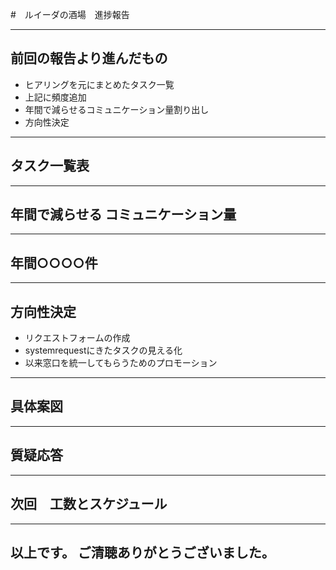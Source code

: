 #　ルイーダの酒場　進捗報告

---

## 前回の報告より進んだもの
- ヒアリングを元にまとめたタスク一覧
- 上記に頻度追加
- 年間で減らせるコミュニケーション量割り出し
- 方向性決定

---

## タスク一覧表

---

## 年間で減らせる  コミュニケーション量

---

## 年間○○○○件

---

## 方向性決定

- リクエストフォームの作成
- systemrequestにきたタスクの見える化
- 以来窓口を統一してもらうためのプロモーション

---

## 具体案図

---

## 質疑応答

---

## 次回　工数とスケジュール

---

## 以上です。  ご清聴ありがとうございました。
